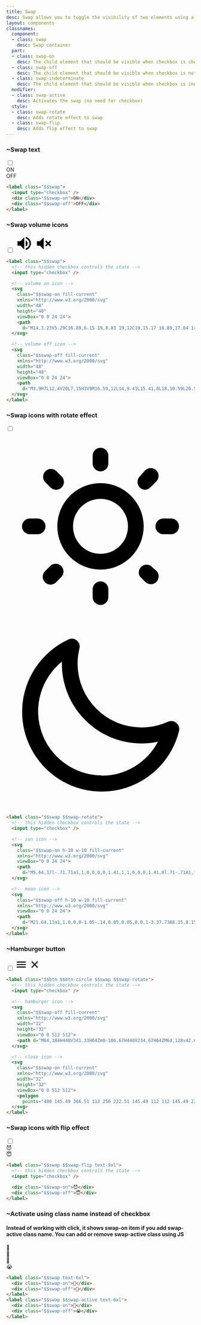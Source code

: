 ```yaml
---
title: Swap
desc: Swap allows you to toggle the visibility of two elements using a checkbox or a class name.
layout: components
classnames:
  component:
  - class: swap
    desc: Swap container
  part:
  - class: swap-on
    desc: The child element that should be visible when checkbox is checked or when swap is active
  - class: swap-off
    desc: The child element that should be visible when checkbox is not checked or when swap is not active
  - class: swap-indeterminate
    desc: The child element that should be visible when checkbox is indeterminate
  modifier:
  - class: swap-active
    desc: Activates the swap (no need for checkbox)
  style:
  - class: swap-rotate
    desc: Adds rotate effect to swap
  - class: swap-flip
    desc: Adds flip effect to swap
---
```


<script>
  import Component from "$components/Component.svelte"
  import Translate from "$components/Translate.svelte"
</script>

### ~Swap text
<label class="swap">
  <input type="checkbox" />
  <div class="swap-on">ON</div>
  <div class="swap-off">OFF</div>
</label>

```html
<label class="$$swap">
  <input type="checkbox" />
  <div class="$$swap-on">ON</div>
  <div class="$$swap-off">OFF</div>
</label>
```


### ~Swap volume icons
<label class="swap">
  <input type="checkbox" />
  <svg class="swap-on fill-current" xmlns="http://www.w3.org/2000/svg" width="48" height="48" viewBox="0 0 24 24"><path d="M14,3.23V5.29C16.89,6.15 19,8.83 19,12C19,15.17 16.89,17.84 14,18.7V20.77C18,19.86 21,16.28 21,12C21,7.72 18,4.14 14,3.23M16.5,12C16.5,10.23 15.5,8.71 14,7.97V16C15.5,15.29 16.5,13.76 16.5,12M3,9V15H7L12,20V4L7,9H3Z"/></svg>
  <svg class="swap-off fill-current" xmlns="http://www.w3.org/2000/svg" width="48" height="48" viewBox="0 0 24 24"><path d="M3,9H7L12,4V20L7,15H3V9M16.59,12L14,9.41L15.41,8L18,10.59L20.59,8L22,9.41L19.41,12L22,14.59L20.59,16L18,13.41L15.41,16L14,14.59L16.59,12Z"/></svg>
</label>

```html
<label class="$$swap">
  <!-- this hidden checkbox controls the state -->
  <input type="checkbox" />

  <!-- volume on icon -->
  <svg
    class="$$swap-on fill-current"
    xmlns="http://www.w3.org/2000/svg"
    width="48"
    height="48"
    viewBox="0 0 24 24">
    <path
      d="M14,3.23V5.29C16.89,6.15 19,8.83 19,12C19,15.17 16.89,17.84 14,18.7V20.77C18,19.86 21,16.28 21,12C21,7.72 18,4.14 14,3.23M16.5,12C16.5,10.23 15.5,8.71 14,7.97V16C15.5,15.29 16.5,13.76 16.5,12M3,9V15H7L12,20V4L7,9H3Z" />
  </svg>

  <!-- volume off icon -->
  <svg
    class="$$swap-off fill-current"
    xmlns="http://www.w3.org/2000/svg"
    width="48"
    height="48"
    viewBox="0 0 24 24">
    <path
      d="M3,9H7L12,4V20L7,15H3V9M16.59,12L14,9.41L15.41,8L18,10.59L20.59,8L22,9.41L19.41,12L22,14.59L20.59,16L18,13.41L15.41,16L14,14.59L16.59,12Z" />
  </svg>
</label>
```


### ~Swap icons with rotate effect
<label class="swap swap-rotate">
  <input type="checkbox" />
  <svg class="swap-on fill-current w-10 h-10" xmlns="http://www.w3.org/2000/svg" viewBox="0 0 24 24"><path d="M5.64,17l-.71.71a1,1,0,0,0,0,1.41,1,1,0,0,0,1.41,0l.71-.71A1,1,0,0,0,5.64,17ZM5,12a1,1,0,0,0-1-1H3a1,1,0,0,0,0,2H4A1,1,0,0,0,5,12Zm7-7a1,1,0,0,0,1-1V3a1,1,0,0,0-2,0V4A1,1,0,0,0,12,5ZM5.64,7.05a1,1,0,0,0,.7.29,1,1,0,0,0,.71-.29,1,1,0,0,0,0-1.41l-.71-.71A1,1,0,0,0,4.93,6.34Zm12,.29a1,1,0,0,0,.7-.29l.71-.71a1,1,0,1,0-1.41-1.41L17,5.64a1,1,0,0,0,0,1.41A1,1,0,0,0,17.66,7.34ZM21,11H20a1,1,0,0,0,0,2h1a1,1,0,0,0,0-2Zm-9,8a1,1,0,0,0-1,1v1a1,1,0,0,0,2,0V20A1,1,0,0,0,12,19ZM18.36,17A1,1,0,0,0,17,18.36l.71.71a1,1,0,0,0,1.41,0,1,1,0,0,0,0-1.41ZM12,6.5A5.5,5.5,0,1,0,17.5,12,5.51,5.51,0,0,0,12,6.5Zm0,9A3.5,3.5,0,1,1,15.5,12,3.5,3.5,0,0,1,12,15.5Z"/></svg>
  <svg class="swap-off fill-current w-10 h-10" xmlns="http://www.w3.org/2000/svg" viewBox="0 0 24 24"><path d="M21.64,13a1,1,0,0,0-1.05-.14,8.05,8.05,0,0,1-3.37.73A8.15,8.15,0,0,1,9.08,5.49a8.59,8.59,0,0,1,.25-2A1,1,0,0,0,8,2.36,10.14,10.14,0,1,0,22,14.05,1,1,0,0,0,21.64,13Zm-9.5,6.69A8.14,8.14,0,0,1,7.08,5.22v.27A10.15,10.15,0,0,0,17.22,15.63a9.79,9.79,0,0,0,2.1-.22A8.11,8.11,0,0,1,12.14,19.73Z"/></svg>
</label>

```html
<label class="$$swap $$swap-rotate">
  <!-- this hidden checkbox controls the state -->
  <input type="checkbox" />

  <!-- sun icon -->
  <svg
    class="$$swap-on h-10 w-10 fill-current"
    xmlns="http://www.w3.org/2000/svg"
    viewBox="0 0 24 24">
    <path
      d="M5.64,17l-.71.71a1,1,0,0,0,0,1.41,1,1,0,0,0,1.41,0l.71-.71A1,1,0,0,0,5.64,17ZM5,12a1,1,0,0,0-1-1H3a1,1,0,0,0,0,2H4A1,1,0,0,0,5,12Zm7-7a1,1,0,0,0,1-1V3a1,1,0,0,0-2,0V4A1,1,0,0,0,12,5ZM5.64,7.05a1,1,0,0,0,.7.29,1,1,0,0,0,.71-.29,1,1,0,0,0,0-1.41l-.71-.71A1,1,0,0,0,4.93,6.34Zm12,.29a1,1,0,0,0,.7-.29l.71-.71a1,1,0,1,0-1.41-1.41L17,5.64a1,1,0,0,0,0,1.41A1,1,0,0,0,17.66,7.34ZM21,11H20a1,1,0,0,0,0,2h1a1,1,0,0,0,0-2Zm-9,8a1,1,0,0,0-1,1v1a1,1,0,0,0,2,0V20A1,1,0,0,0,12,19ZM18.36,17A1,1,0,0,0,17,18.36l.71.71a1,1,0,0,0,1.41,0,1,1,0,0,0,0-1.41ZM12,6.5A5.5,5.5,0,1,0,17.5,12,5.51,5.51,0,0,0,12,6.5Zm0,9A3.5,3.5,0,1,1,15.5,12,3.5,3.5,0,0,1,12,15.5Z" />
  </svg>

  <!-- moon icon -->
  <svg
    class="$$swap-off h-10 w-10 fill-current"
    xmlns="http://www.w3.org/2000/svg"
    viewBox="0 0 24 24">
    <path
      d="M21.64,13a1,1,0,0,0-1.05-.14,8.05,8.05,0,0,1-3.37.73A8.15,8.15,0,0,1,9.08,5.49a8.59,8.59,0,0,1,.25-2A1,1,0,0,0,8,2.36,10.14,10.14,0,1,0,22,14.05,1,1,0,0,0,21.64,13Zm-9.5,6.69A8.14,8.14,0,0,1,7.08,5.22v.27A10.15,10.15,0,0,0,17.22,15.63a9.79,9.79,0,0,0,2.1-.22A8.11,8.11,0,0,1,12.14,19.73Z" />
  </svg>
</label>
```


### ~Hamburger button
<label class="btn btn-circle swap swap-rotate">
  <input type="checkbox" />
  <svg class="swap-off fill-current" xmlns="http://www.w3.org/2000/svg" width="32" height="32" viewBox="0 0 512 512"><path d="M64,384H448V341.33H64Zm0-106.67H448V234.67H64ZM64,128v42.67H448V128Z"/></svg>
  <svg class="swap-on fill-current" xmlns="http://www.w3.org/2000/svg" width="32" height="32" viewBox="0 0 512 512"><polygon points="400 145.49 366.51 112 256 222.51 145.49 112 112 145.49 222.51 256 112 366.51 145.49 400 256 289.49 366.51 400 400 366.51 289.49 256 400 145.49"/></svg>
</label>

```html
<label class="$$btn $$btn-circle $$swap $$swap-rotate">
  <!-- this hidden checkbox controls the state -->
  <input type="checkbox" />

  <!-- hamburger icon -->
  <svg
    class="$$swap-off fill-current"
    xmlns="http://www.w3.org/2000/svg"
    width="32"
    height="32"
    viewBox="0 0 512 512">
    <path d="M64,384H448V341.33H64Zm0-106.67H448V234.67H64ZM64,128v42.67H448V128Z" />
  </svg>

  <!-- close icon -->
  <svg
    class="$$swap-on fill-current"
    xmlns="http://www.w3.org/2000/svg"
    width="32"
    height="32"
    viewBox="0 0 512 512">
    <polygon
      points="400 145.49 366.51 112 256 222.51 145.49 112 112 145.49 222.51 256 112 366.51 145.49 400 256 289.49 366.51 400 400 366.51 289.49 256 400 145.49" />
  </svg>
</label>
```


### ~Swap icons with flip effect
<label class="swap swap-flip text-9xl">
  <input type="checkbox" />
  <div class="swap-on">😈</div>
  <div class="swap-off">😇</div>
</label>

```html
<label class="$$swap $$swap-flip text-9xl">
  <!-- this hidden checkbox controls the state -->
  <input type="checkbox" />

  <div class="$$swap-on">😈</div>
  <div class="$$swap-off">😇</div>
</label>
```


### ~Activate using class name instead of checkbox
#### Instead of working with click, it shows swap-on item if you add swap-active class name. You can add or remove swap-active class using JS

<div class="swap text-6xl">
  <div class="swap-on">🥵</div>
  <div class="swap-off">🥶</div>
</div>
<div class="swap swap-active text-6xl">
  <div class="swap-on">🥳</div>
  <div class="swap-off">😭</div>
</div>

```html
<label class="$$swap text-6xl">
  <div class="$$swap-on">🥵</div>
  <div class="$$swap-off">🥶</div>
</label>
<label class="$$swap $$swap-active text-6xl">
  <div class="$$swap-on">🥳</div>
  <div class="$$swap-off">😭</div>
</label>
```
